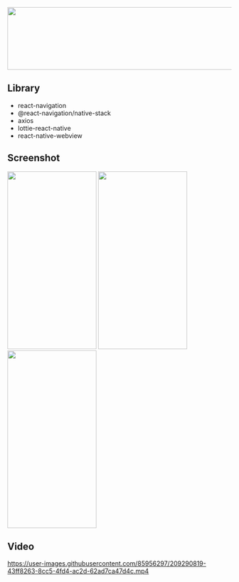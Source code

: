 <p align="center" >
<img width="900" height="141" src="https://user-images.githubusercontent.com/85956297/209291105-0bd09c08-2fc0-4c81-abfd-b51935c0b0e4.png">
</p>

## Library
- react-navigation
- @react-navigation/native-stack
- axios
- lottie-react-native
- react-native-webview

## Screenshot
<p>
  <img width="200" height="400" src="https://user-images.githubusercontent.com/85956297/209290399-899a2276-b4e7-4804-bd54-65f82c314bec.png">
  <img width="200" height="400" src="https://user-images.githubusercontent.com/85956297/209290426-38a3fe72-6f4b-4a33-8fc5-0972ac6c66a8.png">
  <img width="200" height="400" src="https://user-images.githubusercontent.com/85956297/209290447-3993dcb4-4881-4629-af8e-3b37e0566f08.png">
</p>

## Video 

https://user-images.githubusercontent.com/85956297/209290819-43ff8263-8cc5-4fd4-ac2d-62ad7ca47d4c.mp4
